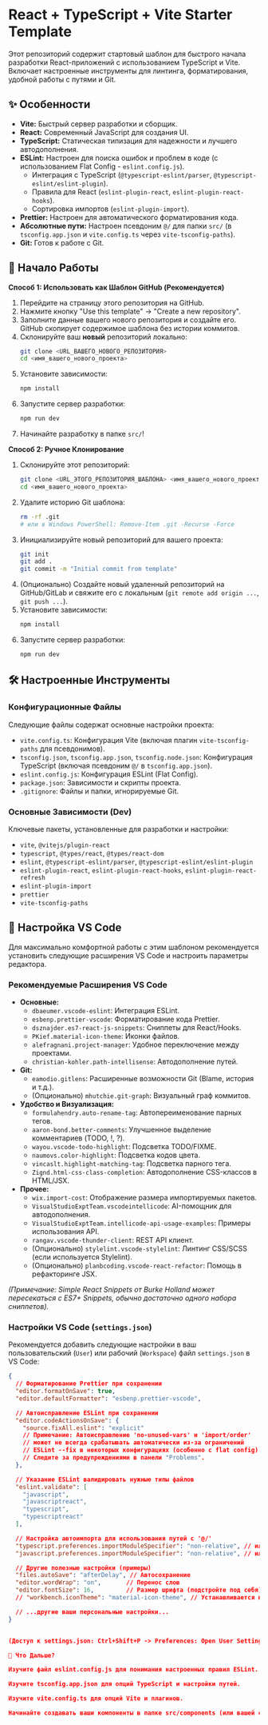 # React + TypeScript + Vite Starter Template

Этот репозиторий содержит стартовый шаблон для быстрого начала разработки React-приложений с использованием TypeScript и Vite. Включает настроенные инструменты для линтинга, форматирования, удобной работы с путями и Git.

## ✨ Особенности

*   **Vite:** Быстрый сервер разработки и сборщик.
*   **React:** Современный JavaScript для создания UI.
*   **TypeScript:** Статическая типизация для надежности и лучшего автодополнения.
*   **ESLint:** Настроен для поиска ошибок и проблем в коде (с использованием Flat Config - `eslint.config.js`).
    *   Интеграция с TypeScript (`@typescript-eslint/parser`, `@typescript-eslint/eslint-plugin`).
    *   Правила для React (`eslint-plugin-react`, `eslint-plugin-react-hooks`).
    *   Сортировка импортов (`eslint-plugin-import`).
*   **Prettier:** Настроен для автоматического форматирования кода.
*   **Абсолютные пути:** Настроен псевдоним `@/` для папки `src/` (в `tsconfig.app.json` и `vite.config.ts` через `vite-tsconfig-paths`).
*   **Git:** Готов к работе с Git.

## 🚀 Начало Работы

**Способ 1: Использовать как Шаблон GitHub (Рекомендуется)**

1.  Перейдите на страницу этого репозитория на GitHub.
2.  Нажмите кнопку "Use this template" -> "Create a new repository".
3.  Заполните данные вашего нового репозитория и создайте его. GitHub скопирует содержимое шаблона без истории коммитов.
4.  Склонируйте ваш **новый** репозиторий локально:
    ```bash
    git clone <URL_ВАШЕГО_НОВОГО_РЕПОЗИТОРИЯ>
    cd <имя_вашего_нового_проекта>
    ```
5.  Установите зависимости:
    ```bash
    npm install
    ```
6.  Запустите сервер разработки:
    ```bash
    npm run dev
    ```
7.  Начинайте разработку в папке `src/`!

**Способ 2: Ручное Клонирование**

1.  Склонируйте этот репозиторий:
    ```bash
    git clone <URL_ЭТОГО_РЕПОЗИТОРИЯ_ШАБЛОНА> <имя_вашего_нового_проекта>
    cd <имя_вашего_нового_проекта>
    ```
2.  Удалите историю Git шаблона:
    ```bash
    rm -rf .git
    # или в Windows PowerShell: Remove-Item .git -Recurse -Force
    ```
3.  Инициализируйте новый репозиторий для вашего проекта:
    ```bash
    git init
    git add .
    git commit -m "Initial commit from template"
    ```
4.  (Опционально) Создайте новый удаленный репозиторий на GitHub/GitLab и свяжите его с локальным (`git remote add origin ...`, `git push ...`).
5.  Установите зависимости:
    ```bash
    npm install
    ```
6.  Запустите сервер разработки:
    ```bash
    npm run dev
    ```

## 🛠️ Настроенные Инструменты

### Конфигурационные Файлы

Следующие файлы содержат основные настройки проекта:

*   `vite.config.ts`: Конфигурация Vite (включая плагин `vite-tsconfig-paths` для псевдонимов).
*   `tsconfig.json`, `tsconfig.app.json`, `tsconfig.node.json`: Конфигурация TypeScript (включая псевдоним `@/` в `tsconfig.app.json`).
*   `eslint.config.js`: Конфигурация ESLint (Flat Config).
*   `package.json`: Зависимости и скрипты проекта.
*   `.gitignore`: Файлы и папки, игнорируемые Git.

### Основные Зависимости (Dev)

Ключевые пакеты, установленные для разработки и настройки:

*   `vite`, `@vitejs/plugin-react`
*   `typescript`, `@types/react`, `@types/react-dom`
*   `eslint`, `@typescript-eslint/parser`, `@typescript-eslint/eslint-plugin`
*   `eslint-plugin-react`, `eslint-plugin-react-hooks`, `eslint-plugin-react-refresh`
*   `eslint-plugin-import`
*   `prettier`
*   `vite-tsconfig-paths`

## 🔧 Настройка VS Code

Для максимально комфортной работы с этим шаблоном рекомендуется установить следующие расширения VS Code и настроить параметры редактора.

### Рекомендуемые Расширения VS Code

*   **Основные:**
    *   `dbaeumer.vscode-eslint`: Интеграция ESLint.
    *   `esbenp.prettier-vscode`: Форматирование кода Prettier.
    *   `dsznajder.es7-react-js-snippets`: Сниппеты для React/Hooks.
    *   `PKief.material-icon-theme`: Иконки файлов.
    *   `alefragnani.project-manager`: Удобное переключение между проектами.
    *   `christian-kohler.path-intellisense`: Автодополнение путей.
*   **Git:**
    *   `eamodio.gitlens`: Расширенные возможности Git (Blame, история и т.д.).
    *   (Опционально) `mhutchie.git-graph`: Визуальный граф коммитов.
*   **Удобство и Визуализация:**
    *   `formulahendry.auto-rename-tag`: Автопереименование парных тегов.
    *   `aaron-bond.better-comments`: Улучшенное выделение комментариев (TODO, !, ?).
    *   `wayou.vscode-todo-highlight`: Подсветка TODO/FIXME.
    *   `naumovs.color-highlight`: Подсветка кодов цвета.
    *   `vincaslt.highlight-matching-tag`: Подсветка парного тега.
    *   `Zignd.html-css-class-completion`: Автодополнение CSS-классов в HTML/JSX.
*   **Прочее:**
    *   `wix.import-cost`: Отображение размера импортируемых пакетов.
    *   `VisualStudioExptTeam.vscodeintellicode`: AI-помощник для автодополнения.
    *   `VisualStudioExptTeam.intellicode-api-usage-examples`: Примеры использования API.
    *   `rangav.vscode-thunder-client`: REST API клиент.
    *   (Опционально) `stylelint.vscode-stylelint`: Линтинг CSS/SCSS (если используется Stylelint).
    *   (Опционально) `planbcoding.vscode-react-refactor`: Помощь в рефакторинге JSX.

*(Примечание: Simple React Snippets от Burke Holland может пересекаться с ES7+ Snippets, обычно достаточно одного набора сниппетов).*

### Настройки VS Code (`settings.json`)

Рекомендуется добавить следующие настройки в ваш пользовательский (`User`) или рабочий (`Workspace`) файл `settings.json` в VS Code:

```json
{
  // Форматирование Prettier при сохранении
  "editor.formatOnSave": true,
  "editor.defaultFormatter": "esbenp.prettier-vscode",

  // Автоисправление ESLint при сохранении
  "editor.codeActionsOnSave": {
    "source.fixAll.eslint": "explicit"
    // Примечание: Автоисправление 'no-unused-vars' и 'import/order'
    // может не всегда срабатывать автоматически из-за ограничений
    // ESLint --fix в некоторых конфигурациях (особенно с flat config).
    // Следите за предупреждениями в панели "Problems".
  },

  // Указание ESLint валидировать нужные типы файлов
  "eslint.validate": [
    "javascript",
    "javascriptreact",
    "typescript",
    "typescriptreact"
  ],

  // Настройка автоимпорта для использования путей с '@/'
  "typescript.preferences.importModuleSpecifier": "non-relative", // или "shortest"
  "javascript.preferences.importModuleSpecifier": "non-relative", // или "shortest"

  // Другие полезные настройки (примеры)
  "files.autoSave": "afterDelay", // Автосохранение
  "editor.wordWrap": "on",       // Перенос слов
  "editor.fontSize": 16,         // Размер шрифта (подстройте под себя)
  // "workbench.iconTheme": "material-icon-theme", // Устанавливается выбором темы иконок

  // ...другие ваши персональные настройки...
}


(Доступ к settings.json: Ctrl+Shift+P -> Preferences: Open User Settings (JSON) или Preferences: Open Workspace Settings (JSON))

🧐 Что Дальше?

Изучите файл eslint.config.js для понимания настроенных правил ESLint.

Изучите tsconfig.app.json для опций TypeScript и настройки путей.

Изучите vite.config.ts для опций Vite и плагинов.

Начинайте создавать ваши компоненты в папке src/components (или вашей структуре).
